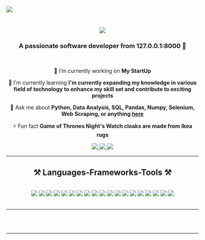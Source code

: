 <img align="center" src="https://media.giphy.com/media/v1.Y2lkPTc5MGI3NjExZTJ3cWRiNm9zaGYzemZ1YTBkZGl5Y2cxbzhqYm8zNHp2a3MwYTZpeiZlcD12MV9pbnRlcm5hbF9naWZfYnlfaWQmY3Q9Zw/RbDKaczqWovIugyJmW/giphy.gif" />

<h1 align="center">
    <img src="https://readme-typing-svg.herokuapp.com/?font=Righteous&size=35&center=true&vCenter=true&width=500&height=70&duration=4000&lines=Hi+There!+👋;+I'm+Amirhosein+Shojaei!;" />
</h1>

<h3 align="center">A passionate software developer from 127.0.0.1:8000 🧘 </h3>

<br/>

<div align="center">
 
 🔭 I’m currently working on **My StartUp**
 
 🌱 I’m currently learning **I'm currently expanding my knowledge in various field of technology to enhance my skill set and contribute to exciting projects**

💬 Ask me about **Python, Data Analysis, SQL, Pandas, Numpy, Selenium, Web Scraping, or anything [here](https://github.com/amirhoseinshojaei/amirhoseinshojaei/issues)**

⚡ Fun fact **Game of Thrones Night's Watch cloaks are made from Ikea rugs**

</div>

<div align="center"> 
  <a href="mailto:amirhoseinshojaeibu80@gmail.com">
    <img src="https://img.shields.io/badge/Gmail-333333?style=for-the-badge&logo=gmail&logoColor=red" />
  </a>
  <a href="https://linkedin.com/" target="_blank">
    <img src="https://img.shields.io/badge/LinkedIn-0077B5?style=for-the-badge&logo=linkedin&logoColor=white" target="_blank" />
  </a>
  <a href="https://amirhoseinshojaei.github.io" target="_blank">
     <img src="https://img.shields.io/badge/Portfolio-FF5722?style=for-the-badge&logo=todoist&logoColor=white" target="_blank" /> <!-- sqlite, safari, google-chrome are other good icon options -->
  </a>
</div>

<hr/>

<h2 align="center">⚒️ Languages-Frameworks-Tools ⚒️</h2>
<br/>
<div align="center">
    <img src="https://img.shields.io/badge/Python-3776AB?style=for-the-badge&logo=python&logoColor=white" />
    <img src="https://img.shields.io/badge/Requests-FF4F00?style=for-the-badge&logo=requests&logoColor=white" />
    <img src="https://img.shields.io/badge/Pandas-150458?style=for-the-badge&logo=pandas&logoColor=white" />
    <img src="https://img.shields.io/badge/Numpy-013243?style=for-the-badge&logo=numpy&logoColor=white" />
    <img src="https://img.shields.io/badge/Matplotlib-003366?style=for-the-badge&logo=matplotlib&logoColor=white" />
    <img src="https://img.shields.io/badge/Seaborn-2A4C7E?style=for-the-badge&logo=seaborn&logoColor=white" />
    <img src="https://img.shields.io/badge/Selenium-43B02A?style=for-the-badge&logo=selenium&logoColor=white" />
    <img src="https://img.shields.io/badge/BeautifulSoup-FF4081?style=for-the-badge&logo=beautifulsoup&logoColor=white" />
    <img src="https://img.shields.io/badge/Webscraping-4B9CD3?style=for-the-badge&logo=web scraping&logoColor=white" />
    <img src="https://img.shields.io/badge/Django-092E20?style=for-the-badge&logo=django&logoColor=white" />
    <img src="https://img.shields.io/badge/FastAPI-009688?style=for-the-badge&logo=fastapi&logoColor=white" />
    <img src="https://img.shields.io/badge/RestAPI-0050C1?style=for-the-badge&logo=restapi&logoColor=white" />
    <img src="https://img.shields.io/badge/SQL-4479A1?style=for-the-badge&logo=mysql&logoColor=white" />
    <img src="https://img.shields.io/badge/SQLServer-CC2927?style=for-the-badge&logo=microsoftsqlserver&logoColor=white" />
    <img src="https://img.shields.io/badge/MySQL-4479A1?style=for-the-badge&logo=mysql&logoColor=white" />
    <img src="https://img.shields.io/badge/PostgreSQL-336791?style=for-the-badge&logo=postgresql&logoColor=white" />
    <img src="https://img.shields.io/badge/Excel-217346?style=for-the-badge&logo=microsoftexcel&logoColor=white" />
    <img src="https://img.shields.io/badge/Tableau-E97627?style=for-the-badge&logo=tableau&logoColor=white" />
    <img src="https://img.shields.io/badge/PowerBI-107C41?style=for-the-badge&logo=powerbi&logoColor=white" />
</div>


<br/>
<hr/>

<br/><br/>

<hr/>


